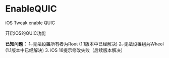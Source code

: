 # EnableQUIC
iOS Tweak enable QUIC

开启iOS的QUIC功能  
  
**已知问题：**
~~1. 无法设置所有者为Root~~ (1.1版本中已经解决)
~~2. 无法设置组为Wheel~~ (1.1版本中已经解决)
3. iOS 16提示修改失败（后续版本解决）
